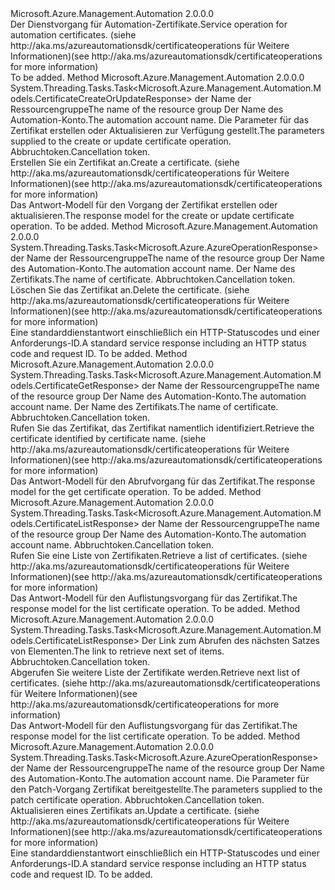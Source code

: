 <Type Name="ICertificateOperations" FullName="Microsoft.Azure.Management.Automation.ICertificateOperations">
  <TypeSignature Language="C#" Value="public interface ICertificateOperations" />
  <TypeSignature Language="ILAsm" Value=".class public interface auto ansi abstract ICertificateOperations" />
  <TypeSignature Language="DocId" Value="T:Microsoft.Azure.Management.Automation.ICertificateOperations" />
  <TypeSignature Language="VB.NET" Value="Public Interface ICertificateOperations" />
  <TypeSignature Language="F#" Value="type ICertificateOperations = interface" />
  <AssemblyInfo>
    <AssemblyName>Microsoft.Azure.Management.Automation</AssemblyName>
    <AssemblyVersion>2.0.0.0</AssemblyVersion>
  </AssemblyInfo>
  <Interfaces />
  <Docs>
    <summary>
            <span data-ttu-id="5cdbd-101">Der Dienstvorgang für Automation-Zertifikate.</span><span class="sxs-lookup"><span data-stu-id="5cdbd-101">Service operation for automation certificates.</span></span>  <span data-ttu-id="5cdbd-102">(siehe http://aka.ms/azureautomationsdk/certificateoperations für Weitere Informationen)</span><span class="sxs-lookup"><span data-stu-id="5cdbd-102">(see http://aka.ms/azureautomationsdk/certificateoperations for more information)</span></span>
            </summary>
    <remarks>To be added.</remarks>
  </Docs>
  <Members>
    <Member MemberName="CreateOrUpdateAsync">
      <MemberSignature Language="C#" Value="public System.Threading.Tasks.Task&lt;Microsoft.Azure.Management.Automation.Models.CertificateCreateOrUpdateResponse&gt; CreateOrUpdateAsync (string resourceGroupName, string automationAccount, Microsoft.Azure.Management.Automation.Models.CertificateCreateOrUpdateParameters parameters, System.Threading.CancellationToken cancellationToken);" />
      <MemberSignature Language="ILAsm" Value=".method public hidebysig newslot virtual instance class System.Threading.Tasks.Task`1&lt;class Microsoft.Azure.Management.Automation.Models.CertificateCreateOrUpdateResponse&gt; CreateOrUpdateAsync(string resourceGroupName, string automationAccount, class Microsoft.Azure.Management.Automation.Models.CertificateCreateOrUpdateParameters parameters, valuetype System.Threading.CancellationToken cancellationToken) cil managed" />
      <MemberSignature Language="DocId" Value="M:Microsoft.Azure.Management.Automation.ICertificateOperations.CreateOrUpdateAsync(System.String,System.String,Microsoft.Azure.Management.Automation.Models.CertificateCreateOrUpdateParameters,System.Threading.CancellationToken)" />
      <MemberSignature Language="F#" Value="abstract member CreateOrUpdateAsync : string * string * Microsoft.Azure.Management.Automation.Models.CertificateCreateOrUpdateParameters * System.Threading.CancellationToken -&gt; System.Threading.Tasks.Task&lt;Microsoft.Azure.Management.Automation.Models.CertificateCreateOrUpdateResponse&gt;" Usage="iCertificateOperations.CreateOrUpdateAsync (resourceGroupName, automationAccount, parameters, cancellationToken)" />
      <MemberType>Method</MemberType>
      <AssemblyInfo>
        <AssemblyName>Microsoft.Azure.Management.Automation</AssemblyName>
        <AssemblyVersion>2.0.0.0</AssemblyVersion>
      </AssemblyInfo>
      <ReturnValue>
        <ReturnType>System.Threading.Tasks.Task&lt;Microsoft.Azure.Management.Automation.Models.CertificateCreateOrUpdateResponse&gt;</ReturnType>
      </ReturnValue>
      <Parameters>
        <Parameter Name="resourceGroupName" Type="System.String" />
        <Parameter Name="automationAccount" Type="System.String" />
        <Parameter Name="parameters" Type="Microsoft.Azure.Management.Automation.Models.CertificateCreateOrUpdateParameters" />
        <Parameter Name="cancellationToken" Type="System.Threading.CancellationToken" />
      </Parameters>
      <Docs>
        <param name="resourceGroupName">
            <span data-ttu-id="5cdbd-103">der Name der Ressourcengruppe</span><span class="sxs-lookup"><span data-stu-id="5cdbd-103">The name of the resource group</span></span>
            </param>
        <param name="automationAccount">
            <span data-ttu-id="5cdbd-104">Der Name des Automation-Konto.</span><span class="sxs-lookup"><span data-stu-id="5cdbd-104">The automation account name.</span></span>
            </param>
        <param name="parameters">
            <span data-ttu-id="5cdbd-105">Die Parameter für das Zertifikat erstellen oder Aktualisieren zur Verfügung gestellt.</span><span class="sxs-lookup"><span data-stu-id="5cdbd-105">The parameters supplied to the create or update certificate operation.</span></span>
            </param>
        <param name="cancellationToken">
            <span data-ttu-id="5cdbd-106">Abbruchtoken.</span><span class="sxs-lookup"><span data-stu-id="5cdbd-106">Cancellation token.</span></span>
            </param>
        <summary>
            <span data-ttu-id="5cdbd-107">Erstellen Sie ein Zertifikat an.</span><span class="sxs-lookup"><span data-stu-id="5cdbd-107">Create a certificate.</span></span>  <span data-ttu-id="5cdbd-108">(siehe http://aka.ms/azureautomationsdk/certificateoperations für Weitere Informationen)</span><span class="sxs-lookup"><span data-stu-id="5cdbd-108">(see http://aka.ms/azureautomationsdk/certificateoperations for more information)</span></span>
            </summary>
        <returns>
            <span data-ttu-id="5cdbd-109">Das Antwort-Modell für den Vorgang der Zertifikat erstellen oder aktualisieren.</span><span class="sxs-lookup"><span data-stu-id="5cdbd-109">The response model for the create or update certificate operation.</span></span>
            </returns>
        <remarks>To be added.</remarks>
      </Docs>
    </Member>
    <Member MemberName="DeleteAsync">
      <MemberSignature Language="C#" Value="public System.Threading.Tasks.Task&lt;Microsoft.Azure.AzureOperationResponse&gt; DeleteAsync (string resourceGroupName, string automationAccount, string certificateName, System.Threading.CancellationToken cancellationToken);" />
      <MemberSignature Language="ILAsm" Value=".method public hidebysig newslot virtual instance class System.Threading.Tasks.Task`1&lt;class Microsoft.Azure.AzureOperationResponse&gt; DeleteAsync(string resourceGroupName, string automationAccount, string certificateName, valuetype System.Threading.CancellationToken cancellationToken) cil managed" />
      <MemberSignature Language="DocId" Value="M:Microsoft.Azure.Management.Automation.ICertificateOperations.DeleteAsync(System.String,System.String,System.String,System.Threading.CancellationToken)" />
      <MemberSignature Language="F#" Value="abstract member DeleteAsync : string * string * string * System.Threading.CancellationToken -&gt; System.Threading.Tasks.Task&lt;Microsoft.Azure.AzureOperationResponse&gt;" Usage="iCertificateOperations.DeleteAsync (resourceGroupName, automationAccount, certificateName, cancellationToken)" />
      <MemberType>Method</MemberType>
      <AssemblyInfo>
        <AssemblyName>Microsoft.Azure.Management.Automation</AssemblyName>
        <AssemblyVersion>2.0.0.0</AssemblyVersion>
      </AssemblyInfo>
      <ReturnValue>
        <ReturnType>System.Threading.Tasks.Task&lt;Microsoft.Azure.AzureOperationResponse&gt;</ReturnType>
      </ReturnValue>
      <Parameters>
        <Parameter Name="resourceGroupName" Type="System.String" />
        <Parameter Name="automationAccount" Type="System.String" />
        <Parameter Name="certificateName" Type="System.String" />
        <Parameter Name="cancellationToken" Type="System.Threading.CancellationToken" />
      </Parameters>
      <Docs>
        <param name="resourceGroupName">
            <span data-ttu-id="5cdbd-110">der Name der Ressourcengruppe</span><span class="sxs-lookup"><span data-stu-id="5cdbd-110">The name of the resource group</span></span>
            </param>
        <param name="automationAccount">
            <span data-ttu-id="5cdbd-111">Der Name des Automation-Konto.</span><span class="sxs-lookup"><span data-stu-id="5cdbd-111">The automation account name.</span></span>
            </param>
        <param name="certificateName">
            <span data-ttu-id="5cdbd-112">Der Name des Zertifikats.</span><span class="sxs-lookup"><span data-stu-id="5cdbd-112">The name of certificate.</span></span>
            </param>
        <param name="cancellationToken">
            <span data-ttu-id="5cdbd-113">Abbruchtoken.</span><span class="sxs-lookup"><span data-stu-id="5cdbd-113">Cancellation token.</span></span>
            </param>
        <summary>
            <span data-ttu-id="5cdbd-114">Löschen Sie das Zertifikat an.</span><span class="sxs-lookup"><span data-stu-id="5cdbd-114">Delete the certificate.</span></span>  <span data-ttu-id="5cdbd-115">(siehe http://aka.ms/azureautomationsdk/certificateoperations für Weitere Informationen)</span><span class="sxs-lookup"><span data-stu-id="5cdbd-115">(see http://aka.ms/azureautomationsdk/certificateoperations for more information)</span></span>
            </summary>
        <returns>
            <span data-ttu-id="5cdbd-116">Eine standarddienstantwort einschließlich ein HTTP-Statuscodes und einer Anforderungs-ID.</span><span class="sxs-lookup"><span data-stu-id="5cdbd-116">A standard service response including an HTTP status code and request ID.</span></span>
            </returns>
        <remarks>To be added.</remarks>
      </Docs>
    </Member>
    <Member MemberName="GetAsync">
      <MemberSignature Language="C#" Value="public System.Threading.Tasks.Task&lt;Microsoft.Azure.Management.Automation.Models.CertificateGetResponse&gt; GetAsync (string resourceGroupName, string automationAccount, string certificateName, System.Threading.CancellationToken cancellationToken);" />
      <MemberSignature Language="ILAsm" Value=".method public hidebysig newslot virtual instance class System.Threading.Tasks.Task`1&lt;class Microsoft.Azure.Management.Automation.Models.CertificateGetResponse&gt; GetAsync(string resourceGroupName, string automationAccount, string certificateName, valuetype System.Threading.CancellationToken cancellationToken) cil managed" />
      <MemberSignature Language="DocId" Value="M:Microsoft.Azure.Management.Automation.ICertificateOperations.GetAsync(System.String,System.String,System.String,System.Threading.CancellationToken)" />
      <MemberSignature Language="F#" Value="abstract member GetAsync : string * string * string * System.Threading.CancellationToken -&gt; System.Threading.Tasks.Task&lt;Microsoft.Azure.Management.Automation.Models.CertificateGetResponse&gt;" Usage="iCertificateOperations.GetAsync (resourceGroupName, automationAccount, certificateName, cancellationToken)" />
      <MemberType>Method</MemberType>
      <AssemblyInfo>
        <AssemblyName>Microsoft.Azure.Management.Automation</AssemblyName>
        <AssemblyVersion>2.0.0.0</AssemblyVersion>
      </AssemblyInfo>
      <ReturnValue>
        <ReturnType>System.Threading.Tasks.Task&lt;Microsoft.Azure.Management.Automation.Models.CertificateGetResponse&gt;</ReturnType>
      </ReturnValue>
      <Parameters>
        <Parameter Name="resourceGroupName" Type="System.String" />
        <Parameter Name="automationAccount" Type="System.String" />
        <Parameter Name="certificateName" Type="System.String" />
        <Parameter Name="cancellationToken" Type="System.Threading.CancellationToken" />
      </Parameters>
      <Docs>
        <param name="resourceGroupName">
            <span data-ttu-id="5cdbd-117">der Name der Ressourcengruppe</span><span class="sxs-lookup"><span data-stu-id="5cdbd-117">The name of the resource group</span></span>
            </param>
        <param name="automationAccount">
            <span data-ttu-id="5cdbd-118">Der Name des Automation-Konto.</span><span class="sxs-lookup"><span data-stu-id="5cdbd-118">The automation account name.</span></span>
            </param>
        <param name="certificateName">
            <span data-ttu-id="5cdbd-119">Der Name des Zertifikats.</span><span class="sxs-lookup"><span data-stu-id="5cdbd-119">The name of certificate.</span></span>
            </param>
        <param name="cancellationToken">
            <span data-ttu-id="5cdbd-120">Abbruchtoken.</span><span class="sxs-lookup"><span data-stu-id="5cdbd-120">Cancellation token.</span></span>
            </param>
        <summary>
            <span data-ttu-id="5cdbd-121">Rufen Sie das Zertifikat, das Zertifikat namentlich identifiziert.</span><span class="sxs-lookup"><span data-stu-id="5cdbd-121">Retrieve the certificate identified by certificate name.</span></span>  <span data-ttu-id="5cdbd-122">(siehe http://aka.ms/azureautomationsdk/certificateoperations für Weitere Informationen)</span><span class="sxs-lookup"><span data-stu-id="5cdbd-122">(see http://aka.ms/azureautomationsdk/certificateoperations for more information)</span></span>
            </summary>
        <returns>
            <span data-ttu-id="5cdbd-123">Das Antwort-Modell für den Abrufvorgang für das Zertifikat.</span><span class="sxs-lookup"><span data-stu-id="5cdbd-123">The response model for the get certificate operation.</span></span>
            </returns>
        <remarks>To be added.</remarks>
      </Docs>
    </Member>
    <Member MemberName="ListAsync">
      <MemberSignature Language="C#" Value="public System.Threading.Tasks.Task&lt;Microsoft.Azure.Management.Automation.Models.CertificateListResponse&gt; ListAsync (string resourceGroupName, string automationAccount, System.Threading.CancellationToken cancellationToken);" />
      <MemberSignature Language="ILAsm" Value=".method public hidebysig newslot virtual instance class System.Threading.Tasks.Task`1&lt;class Microsoft.Azure.Management.Automation.Models.CertificateListResponse&gt; ListAsync(string resourceGroupName, string automationAccount, valuetype System.Threading.CancellationToken cancellationToken) cil managed" />
      <MemberSignature Language="DocId" Value="M:Microsoft.Azure.Management.Automation.ICertificateOperations.ListAsync(System.String,System.String,System.Threading.CancellationToken)" />
      <MemberSignature Language="F#" Value="abstract member ListAsync : string * string * System.Threading.CancellationToken -&gt; System.Threading.Tasks.Task&lt;Microsoft.Azure.Management.Automation.Models.CertificateListResponse&gt;" Usage="iCertificateOperations.ListAsync (resourceGroupName, automationAccount, cancellationToken)" />
      <MemberType>Method</MemberType>
      <AssemblyInfo>
        <AssemblyName>Microsoft.Azure.Management.Automation</AssemblyName>
        <AssemblyVersion>2.0.0.0</AssemblyVersion>
      </AssemblyInfo>
      <ReturnValue>
        <ReturnType>System.Threading.Tasks.Task&lt;Microsoft.Azure.Management.Automation.Models.CertificateListResponse&gt;</ReturnType>
      </ReturnValue>
      <Parameters>
        <Parameter Name="resourceGroupName" Type="System.String" />
        <Parameter Name="automationAccount" Type="System.String" />
        <Parameter Name="cancellationToken" Type="System.Threading.CancellationToken" />
      </Parameters>
      <Docs>
        <param name="resourceGroupName">
            <span data-ttu-id="5cdbd-124">der Name der Ressourcengruppe</span><span class="sxs-lookup"><span data-stu-id="5cdbd-124">The name of the resource group</span></span>
            </param>
        <param name="automationAccount">
            <span data-ttu-id="5cdbd-125">Der Name des Automation-Konto.</span><span class="sxs-lookup"><span data-stu-id="5cdbd-125">The automation account name.</span></span>
            </param>
        <param name="cancellationToken">
            <span data-ttu-id="5cdbd-126">Abbruchtoken.</span><span class="sxs-lookup"><span data-stu-id="5cdbd-126">Cancellation token.</span></span>
            </param>
        <summary>
            <span data-ttu-id="5cdbd-127">Rufen Sie eine Liste von Zertifikaten.</span><span class="sxs-lookup"><span data-stu-id="5cdbd-127">Retrieve a list of certificates.</span></span>  <span data-ttu-id="5cdbd-128">(siehe http://aka.ms/azureautomationsdk/certificateoperations für Weitere Informationen)</span><span class="sxs-lookup"><span data-stu-id="5cdbd-128">(see http://aka.ms/azureautomationsdk/certificateoperations for more information)</span></span>
            </summary>
        <returns>
            <span data-ttu-id="5cdbd-129">Das Antwort-Modell für den Auflistungsvorgang für das Zertifikat.</span><span class="sxs-lookup"><span data-stu-id="5cdbd-129">The response model for the list certificate operation.</span></span>
            </returns>
        <remarks>To be added.</remarks>
      </Docs>
    </Member>
    <Member MemberName="ListNextAsync">
      <MemberSignature Language="C#" Value="public System.Threading.Tasks.Task&lt;Microsoft.Azure.Management.Automation.Models.CertificateListResponse&gt; ListNextAsync (string nextLink, System.Threading.CancellationToken cancellationToken);" />
      <MemberSignature Language="ILAsm" Value=".method public hidebysig newslot virtual instance class System.Threading.Tasks.Task`1&lt;class Microsoft.Azure.Management.Automation.Models.CertificateListResponse&gt; ListNextAsync(string nextLink, valuetype System.Threading.CancellationToken cancellationToken) cil managed" />
      <MemberSignature Language="DocId" Value="M:Microsoft.Azure.Management.Automation.ICertificateOperations.ListNextAsync(System.String,System.Threading.CancellationToken)" />
      <MemberSignature Language="F#" Value="abstract member ListNextAsync : string * System.Threading.CancellationToken -&gt; System.Threading.Tasks.Task&lt;Microsoft.Azure.Management.Automation.Models.CertificateListResponse&gt;" Usage="iCertificateOperations.ListNextAsync (nextLink, cancellationToken)" />
      <MemberType>Method</MemberType>
      <AssemblyInfo>
        <AssemblyName>Microsoft.Azure.Management.Automation</AssemblyName>
        <AssemblyVersion>2.0.0.0</AssemblyVersion>
      </AssemblyInfo>
      <ReturnValue>
        <ReturnType>System.Threading.Tasks.Task&lt;Microsoft.Azure.Management.Automation.Models.CertificateListResponse&gt;</ReturnType>
      </ReturnValue>
      <Parameters>
        <Parameter Name="nextLink" Type="System.String" />
        <Parameter Name="cancellationToken" Type="System.Threading.CancellationToken" />
      </Parameters>
      <Docs>
        <param name="nextLink">
            <span data-ttu-id="5cdbd-130">Der Link zum Abrufen des nächsten Satzes von Elementen.</span><span class="sxs-lookup"><span data-stu-id="5cdbd-130">The link to retrieve next set of items.</span></span>
            </param>
        <param name="cancellationToken">
            <span data-ttu-id="5cdbd-131">Abbruchtoken.</span><span class="sxs-lookup"><span data-stu-id="5cdbd-131">Cancellation token.</span></span>
            </param>
        <summary>
            <span data-ttu-id="5cdbd-132">Abgerufen Sie weitere Liste der Zertifikate werden.</span><span class="sxs-lookup"><span data-stu-id="5cdbd-132">Retrieve next list of certificates.</span></span>  <span data-ttu-id="5cdbd-133">(siehe http://aka.ms/azureautomationsdk/certificateoperations für Weitere Informationen)</span><span class="sxs-lookup"><span data-stu-id="5cdbd-133">(see http://aka.ms/azureautomationsdk/certificateoperations for more information)</span></span>
            </summary>
        <returns>
            <span data-ttu-id="5cdbd-134">Das Antwort-Modell für den Auflistungsvorgang für das Zertifikat.</span><span class="sxs-lookup"><span data-stu-id="5cdbd-134">The response model for the list certificate operation.</span></span>
            </returns>
        <remarks>To be added.</remarks>
      </Docs>
    </Member>
    <Member MemberName="PatchAsync">
      <MemberSignature Language="C#" Value="public System.Threading.Tasks.Task&lt;Microsoft.Azure.AzureOperationResponse&gt; PatchAsync (string resourceGroupName, string automationAccount, Microsoft.Azure.Management.Automation.Models.CertificatePatchParameters parameters, System.Threading.CancellationToken cancellationToken);" />
      <MemberSignature Language="ILAsm" Value=".method public hidebysig newslot virtual instance class System.Threading.Tasks.Task`1&lt;class Microsoft.Azure.AzureOperationResponse&gt; PatchAsync(string resourceGroupName, string automationAccount, class Microsoft.Azure.Management.Automation.Models.CertificatePatchParameters parameters, valuetype System.Threading.CancellationToken cancellationToken) cil managed" />
      <MemberSignature Language="DocId" Value="M:Microsoft.Azure.Management.Automation.ICertificateOperations.PatchAsync(System.String,System.String,Microsoft.Azure.Management.Automation.Models.CertificatePatchParameters,System.Threading.CancellationToken)" />
      <MemberSignature Language="F#" Value="abstract member PatchAsync : string * string * Microsoft.Azure.Management.Automation.Models.CertificatePatchParameters * System.Threading.CancellationToken -&gt; System.Threading.Tasks.Task&lt;Microsoft.Azure.AzureOperationResponse&gt;" Usage="iCertificateOperations.PatchAsync (resourceGroupName, automationAccount, parameters, cancellationToken)" />
      <MemberType>Method</MemberType>
      <AssemblyInfo>
        <AssemblyName>Microsoft.Azure.Management.Automation</AssemblyName>
        <AssemblyVersion>2.0.0.0</AssemblyVersion>
      </AssemblyInfo>
      <ReturnValue>
        <ReturnType>System.Threading.Tasks.Task&lt;Microsoft.Azure.AzureOperationResponse&gt;</ReturnType>
      </ReturnValue>
      <Parameters>
        <Parameter Name="resourceGroupName" Type="System.String" />
        <Parameter Name="automationAccount" Type="System.String" />
        <Parameter Name="parameters" Type="Microsoft.Azure.Management.Automation.Models.CertificatePatchParameters" />
        <Parameter Name="cancellationToken" Type="System.Threading.CancellationToken" />
      </Parameters>
      <Docs>
        <param name="resourceGroupName">
            <span data-ttu-id="5cdbd-135">der Name der Ressourcengruppe</span><span class="sxs-lookup"><span data-stu-id="5cdbd-135">The name of the resource group</span></span>
            </param>
        <param name="automationAccount">
            <span data-ttu-id="5cdbd-136">Der Name des Automation-Konto.</span><span class="sxs-lookup"><span data-stu-id="5cdbd-136">The automation account name.</span></span>
            </param>
        <param name="parameters">
            <span data-ttu-id="5cdbd-137">Die Parameter für den Patch-Vorgang Zertifikat bereitgestellte.</span><span class="sxs-lookup"><span data-stu-id="5cdbd-137">The parameters supplied to the patch certificate operation.</span></span>
            </param>
        <param name="cancellationToken">
            <span data-ttu-id="5cdbd-138">Abbruchtoken.</span><span class="sxs-lookup"><span data-stu-id="5cdbd-138">Cancellation token.</span></span>
            </param>
        <summary>
            <span data-ttu-id="5cdbd-139">Aktualisieren eines Zertifikats an.</span><span class="sxs-lookup"><span data-stu-id="5cdbd-139">Update a certificate.</span></span>  <span data-ttu-id="5cdbd-140">(siehe http://aka.ms/azureautomationsdk/certificateoperations für Weitere Informationen)</span><span class="sxs-lookup"><span data-stu-id="5cdbd-140">(see http://aka.ms/azureautomationsdk/certificateoperations for more information)</span></span>
            </summary>
        <returns>
            <span data-ttu-id="5cdbd-141">Eine standarddienstantwort einschließlich ein HTTP-Statuscodes und einer Anforderungs-ID.</span><span class="sxs-lookup"><span data-stu-id="5cdbd-141">A standard service response including an HTTP status code and request ID.</span></span>
            </returns>
        <remarks>To be added.</remarks>
      </Docs>
    </Member>
  </Members>
</Type>